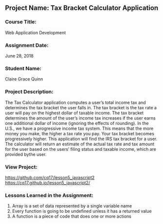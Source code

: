 ## Project Name:  Tax Bracket Calculator Application

### Course Title:
Web Application Development

### Assignment Date:  
June 28, 2018
### Student Name:  
Claire Grace Quinn
### Project Description:
The Tax Calculator application computes a user’s total income tax and determines the tax bracket
the user falls in. The tax bracket is the tax rate a user will pay on the highest dollar of taxable
income. The tax bracket determines the amount of the user’s income tax increases if the user
earns one additional dollar of income (ignoring the effects of rounding). In the U.S., we have a
progressive income tax system. This means that the more money you make, the higher a tax rate
you pay. Your tax bracket becomes progressively higher.
This application will find the IRS tax bracket for a user. The calculator will return an estimate of the
actual tax rate and tax amount for the user based on the users’ filing status and taxable income,
which are provided bythe user.
### View Project:

https://github.com/cq17/lesson5_javascript2
https://cq17.github.io/lesson5_javascript2/

### Lessons Learned in the Assignment:
1. Array is a set of data represented by a single variable name
2. Every function is going to be undefined unless it has a returned value
3. A function is a piece of code that does one or more actions


